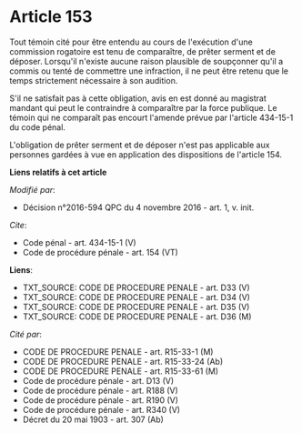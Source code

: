 # Article 153

Tout témoin cité pour être entendu au cours de l'exécution d'une commission rogatoire est tenu de comparaître, de prêter
serment et de déposer. Lorsqu'il n'existe aucune raison plausible de soupçonner qu'il a commis ou tenté de commettre une
infraction, il ne peut être retenu que le temps strictement nécessaire à son audition. 

S'il ne satisfait pas à cette obligation, avis en est donné au magistrat mandant qui peut le contraindre à comparaître par la
force publique. Le témoin qui ne comparaît pas encourt l'amende prévue par l'article 434-15-1 du code pénal. 

L'obligation de prêter serment et de déposer n'est pas applicable aux personnes gardées à vue en application des dispositions
de l'article 154.

**Liens relatifs à cet article**

_Modifié par_:

  - Décision n°2016-594 QPC du 4 novembre 2016 - art. 1, v. init.

_Cite_:

  - Code pénal - art. 434-15-1 (V)
  - Code de procédure pénale - art. 154 (VT)

**Liens**:

  - TXT_SOURCE: CODE DE PROCEDURE PENALE - art. D33 (V)
  - TXT_SOURCE: CODE DE PROCEDURE PENALE - art. D34 (V)
  - TXT_SOURCE: CODE DE PROCEDURE PENALE - art. D35 (V)
  - TXT_SOURCE: CODE DE PROCEDURE PENALE - art. D36 (M)

_Cité par_:

  - CODE DE PROCEDURE PENALE - art. R15-33-1 (M)
  - CODE DE PROCEDURE PENALE - art. R15-33-24 (Ab)
  - CODE DE PROCEDURE PENALE - art. R15-33-61 (M)
  - Code de procédure pénale - art. D13 (V)
  - Code de procédure pénale - art. R188 (V)
  - Code de procédure pénale - art. R190 (V)
  - Code de procédure pénale - art. R340 (V)
  - Décret du 20 mai 1903 - art. 307 (Ab)
